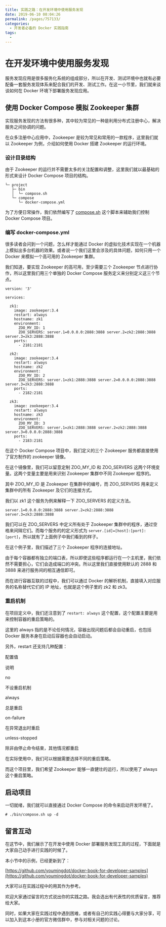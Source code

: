```yaml
---
title: 实践之路：在开发环境中使用服务发现
date: 2019-06-10 08:04:26
permalink: /pages/757133/
categories:
  - 开发者必备的 Docker 实践指南
tags:
  - 
---
```

# 在开发环境中使用服务发现

服务发现应用是很多服务化系统的组成部分，所以在开发、测试环境中也就有必要配备一套服务发现体系来配合我们的开发、测试工作。在这一小节里，我们就来谈谈如何在 Docker 环境下部署服务发现应用。

## 使用 Docker Compose 模拟 Zookeeper 集群

实现服务发现的方法有很多种，其中较为常见的一种是利用分布式注册中心，解决服务之间协调的问题。

在众多注册中心应用中，Zookeeper 是较为常见和常用的一款程序，这里我们就以 Zookeeper 为例，介绍如何使用 Docker 搭建 Zookeeper 的运行环境。

### 设计目录结构

由于 Zookeeper 的运行并不需要太多的关注配置和调整，这里我们就以最基础的形式来设计 Docker Compose 项目的结构。

```
└─ project
   ├─ bin
   │  └─ compose.sh
   └─ compose
      └─ docker-compose.yml

```

为了方便日常操作，我们依然编写了 [compose.sh](http://compose.sh) 这个脚本来辅助我们控制 Docker Compose 项目。

### 编写 docker-compose.yml

很多读者会问到一个问题，怎么样才能通过 Docker 的虚拟化技术实现在一个机器上模拟出多台机器的效果。或者说一个我们这里会涉及的具体问题，如何只用一个 Docker 来模拟一个高可用的 Zookeeper 集群。

我们知道，要实现 Zookeeper 的高可用，至少需要三个 Zookeeper 节点进行协作，所以这里我们用三个单独的 Docker Compose 服务定义来分别定义这三个节点。

```
version: '3'

services:

  zk1:
    image: zookeeper:3.4
    restart: always
    hostname: zk1
    environment:
      ZOO_MY_ID: 1
      ZOO_SERVERS: server.1=0.0.0.0:2888:3888 server.2=zk2:2888:3888 server.3=zk3:2888:3888
    ports:
      - 2181:2181

  zk2:
    image: zookeeper:3.4
    restart: always
    hostname: zk2
    environment:
      ZOO_MY_ID: 2
      ZOO_SERVERS: server.1=zk1:2888:3888 server.2=0.0.0.0:2888:3888 server.3=zk3:2888:3888
    ports:
      - 2182:2181

  zk3:
    image: zookeeper:3.4
    restart: always
    hostname: zk3
    environment:
      ZOO_MY_ID: 3
      ZOO_SERVERS: server.1=zk1:2888:3888 server.2=zk2:2888:3888 server.3=0.0.0.0:2888:3888
    ports:
      - 2183:2181

```

在这个 Docker Compose 项目中，我们定义的三个 Zookeeper 服务都直接使用了官方制作的 zookeeper 镜像。

在这个镜像里，我们可以留意定制 ZOO\_MY\_ID 和 ZOO\_SERVERS 这两个环境变量。这两个变量主要是用来识别 Zookeeper 集群中不同 Zookeeper 程序的。

其中 ZOO\_MY\_ID 是 Zookeeper 在集群中的编号，而 ZOO\_SERVERS 用来定义集群中的所有 Zookeeper 及它们的连接方式。

我们以 zk1 这个服务为例来解释一下 ZOO\_SERVERS 的定义方法。

```
server.1=0.0.0.0:2888:3888 server.2=zk2:2888:3888 server.3=zk3:2888:3888

```

我们可以在 ZOO\_SERVERS 中定义所有处于 Zookeeper 集群中的程序，通过空格来间隔它们。而每个服务的的定义形式为 `server.[id]=[host]:[port]:[port]`，所以就有了上面例子中我们看到的样子。

在这个例子里，我们描述了三个 Zookeeper 程序的连接地址。

由于每个容器都有独立的端口表，所以即使这些程序都运行在一个主机里，我们依然不需要担心，它们会造成端口的冲突。所以这里我们直接使用默认的 2888 和 3888 来进行服务间的相互通信即可。

而在进行容器互联的过程中，我们可以通过 Docker 的解析机制，直接填入对应服务的名称替代它们的 IP 地址，也就是这个例子里的 zk2 和 zk3。

### 重启机制

在项目定义中，我们还注意到了 `restart: always` 这个配置，这个配置主要是用来控制容器的重启策略的。

这里的 always 指的是不论任何情况，容器出现问题后都会自动重启，也包括 Docker 服务本身在启动后容器也会自动启动。

另外，restart 还支持几种配置：

配置值

说明

no

不设重启机制

always

总是重启

on-failure

在异常退出时重启

unless-stopped

除非由停止命令结束，其他情况都重启

在实际使用中，我们可以根据需要选择不同的重启策略。

而这个项目里，我们希望 Zookeeper 能够一直健壮的运行，所以使用了 always 这个重启策略。

## 启动项目

一切就绪，我们就可以直接通过 Docker Compose 的命令来启动开发环境了。

```
# ./bin/compose.sh up -d

```

## 留言互动

在这节中，我们展示了在开发中使用 Docker 部署服务发现工具的过程，下面就是大家自己动手进行实践的时候了。

本小节中的示例，已经更新到了：

[https://github.com/youmingdot/docker-book-for-developer-samples](https://github.com/youmingdot/docker-book-for-developer-samples)

大家可以在实践过程中的用其作为参考。

欢迎大家通过留言的方式说出你的实践之路。我会选出有代表性的优质留言，推荐给大家。

同时，如果大家在实践过程中遇到困难，或者有自己的实践心得要与大家分享，可以加入到这本小册的官方微信群中，参与对相关问题的讨论。